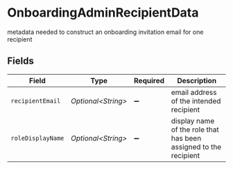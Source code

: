 # OnboardingAdminRecipientData

metadata needed to construct an onboarding invitation email for one recipient


## Fields

| Field                                                            | Type                                                             | Required                                                         | Description                                                      |
| ---------------------------------------------------------------- | ---------------------------------------------------------------- | ---------------------------------------------------------------- | ---------------------------------------------------------------- |
| `recipientEmail`                                                 | *Optional\<String>*                                              | :heavy_minus_sign:                                               | email address of the intended recipient                          |
| `roleDisplayName`                                                | *Optional\<String>*                                              | :heavy_minus_sign:                                               | display name of the role that has been assigned to the recipient |